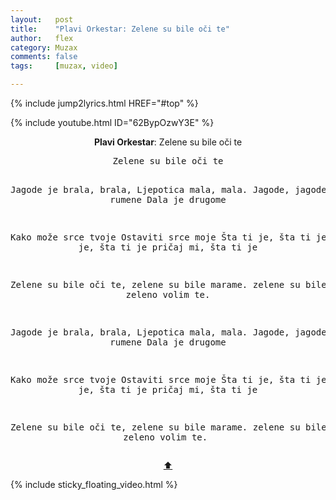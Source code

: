 ```yaml
---
layout:   post
title:    "Plavi Orkestar: Zelene su bile oči te"
author:   flex
category: Muzax
comments: false
tags:     [muzax, video]

---
```


{% include jump2lyrics.html HREF="#top" %}

{% include youtube.html ID="62BypOzwY3E" %}

<!-- break -->

<a id="top"></a>
<div id="lyrics"><div class="lyricsheader" style=""><p><center><b>Plavi Orkestar</b>: Zelene su bile oči te</center></p></div>
<center><pre>
Zelene su bile oči te

Jagode je brala, brala,
Ljepotica mala, mala.
Jagode, jagode, rumene, rumene
Dala je drugome

Kako može srce tvoje
Ostaviti srce moje
Šta ti je, šta ti je
Šta ti je, šta ti je
pričaj mi, šta ti je

Zelene su bile oči te,
zelene su bile marame.
zelene su bile oči te,
zeleno volim te.

Jagode je brala, brala,
Ljepotica mala, mala.
Jagode, jagode, rumene, rumene
Dala je drugome

Kako može srce tvoje
Ostaviti srce moje
Šta ti je, šta ti je
Šta ti je, šta ti je
pričaj mi, šta ti je

Zelene su bile oči te,
zelene su bile marame.
zelene su bile oči te,
zeleno volim te.
</pre>
<a href="#top">⬆</a></center></div>

<div class="sticky_floating_video"></div>
{% include sticky_floating_video.html %}